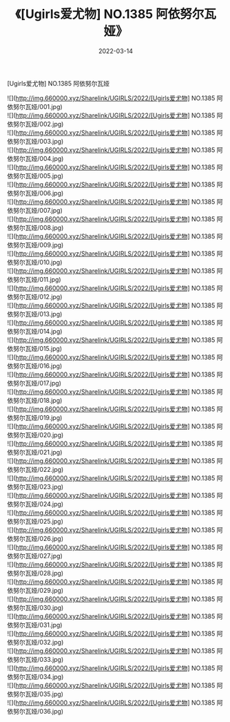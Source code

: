 ﻿---
layout: post
title:  《[Ugirls爱尤物] NO.1385 阿依努尔瓦娅》
date:   2022-03-14
img: http://img.660000.xyz/Sharelink/UGIRLS/2022/[Ugirls爱尤物] NO.1385 阿依努尔瓦娅/000.jpg
categories: [美女, 清纯, 唯美]
---

[Ugirls爱尤物] NO.1385 阿依努尔瓦娅

 ![](http://img.660000.xyz/Sharelink/UGIRLS/2022/[Ugirls爱尤物] NO.1385 阿依努尔瓦娅/001.jpg) <br>![](http://img.660000.xyz/Sharelink/UGIRLS/2022/[Ugirls爱尤物] NO.1385 阿依努尔瓦娅/002.jpg) <br>![](http://img.660000.xyz/Sharelink/UGIRLS/2022/[Ugirls爱尤物] NO.1385 阿依努尔瓦娅/003.jpg) <br>![](http://img.660000.xyz/Sharelink/UGIRLS/2022/[Ugirls爱尤物] NO.1385 阿依努尔瓦娅/004.jpg) <br>![](http://img.660000.xyz/Sharelink/UGIRLS/2022/[Ugirls爱尤物] NO.1385 阿依努尔瓦娅/005.jpg) <br>![](http://img.660000.xyz/Sharelink/UGIRLS/2022/[Ugirls爱尤物] NO.1385 阿依努尔瓦娅/006.jpg) <br>![](http://img.660000.xyz/Sharelink/UGIRLS/2022/[Ugirls爱尤物] NO.1385 阿依努尔瓦娅/007.jpg) <br>![](http://img.660000.xyz/Sharelink/UGIRLS/2022/[Ugirls爱尤物] NO.1385 阿依努尔瓦娅/008.jpg) <br>![](http://img.660000.xyz/Sharelink/UGIRLS/2022/[Ugirls爱尤物] NO.1385 阿依努尔瓦娅/009.jpg) <br>![](http://img.660000.xyz/Sharelink/UGIRLS/2022/[Ugirls爱尤物] NO.1385 阿依努尔瓦娅/010.jpg) <br>![](http://img.660000.xyz/Sharelink/UGIRLS/2022/[Ugirls爱尤物] NO.1385 阿依努尔瓦娅/011.jpg) <br>![](http://img.660000.xyz/Sharelink/UGIRLS/2022/[Ugirls爱尤物] NO.1385 阿依努尔瓦娅/012.jpg) <br>![](http://img.660000.xyz/Sharelink/UGIRLS/2022/[Ugirls爱尤物] NO.1385 阿依努尔瓦娅/013.jpg) <br>![](http://img.660000.xyz/Sharelink/UGIRLS/2022/[Ugirls爱尤物] NO.1385 阿依努尔瓦娅/014.jpg) <br>![](http://img.660000.xyz/Sharelink/UGIRLS/2022/[Ugirls爱尤物] NO.1385 阿依努尔瓦娅/015.jpg) <br>![](http://img.660000.xyz/Sharelink/UGIRLS/2022/[Ugirls爱尤物] NO.1385 阿依努尔瓦娅/016.jpg) <br>![](http://img.660000.xyz/Sharelink/UGIRLS/2022/[Ugirls爱尤物] NO.1385 阿依努尔瓦娅/017.jpg) <br>![](http://img.660000.xyz/Sharelink/UGIRLS/2022/[Ugirls爱尤物] NO.1385 阿依努尔瓦娅/018.jpg) <br>![](http://img.660000.xyz/Sharelink/UGIRLS/2022/[Ugirls爱尤物] NO.1385 阿依努尔瓦娅/019.jpg) <br>![](http://img.660000.xyz/Sharelink/UGIRLS/2022/[Ugirls爱尤物] NO.1385 阿依努尔瓦娅/020.jpg) <br>![](http://img.660000.xyz/Sharelink/UGIRLS/2022/[Ugirls爱尤物] NO.1385 阿依努尔瓦娅/021.jpg) <br>![](http://img.660000.xyz/Sharelink/UGIRLS/2022/[Ugirls爱尤物] NO.1385 阿依努尔瓦娅/022.jpg) <br>![](http://img.660000.xyz/Sharelink/UGIRLS/2022/[Ugirls爱尤物] NO.1385 阿依努尔瓦娅/023.jpg) <br>![](http://img.660000.xyz/Sharelink/UGIRLS/2022/[Ugirls爱尤物] NO.1385 阿依努尔瓦娅/024.jpg) <br>![](http://img.660000.xyz/Sharelink/UGIRLS/2022/[Ugirls爱尤物] NO.1385 阿依努尔瓦娅/025.jpg) <br>![](http://img.660000.xyz/Sharelink/UGIRLS/2022/[Ugirls爱尤物] NO.1385 阿依努尔瓦娅/026.jpg) <br>![](http://img.660000.xyz/Sharelink/UGIRLS/2022/[Ugirls爱尤物] NO.1385 阿依努尔瓦娅/027.jpg) <br>![](http://img.660000.xyz/Sharelink/UGIRLS/2022/[Ugirls爱尤物] NO.1385 阿依努尔瓦娅/028.jpg) <br>![](http://img.660000.xyz/Sharelink/UGIRLS/2022/[Ugirls爱尤物] NO.1385 阿依努尔瓦娅/029.jpg) <br>![](http://img.660000.xyz/Sharelink/UGIRLS/2022/[Ugirls爱尤物] NO.1385 阿依努尔瓦娅/030.jpg) <br>![](http://img.660000.xyz/Sharelink/UGIRLS/2022/[Ugirls爱尤物] NO.1385 阿依努尔瓦娅/031.jpg) <br>![](http://img.660000.xyz/Sharelink/UGIRLS/2022/[Ugirls爱尤物] NO.1385 阿依努尔瓦娅/032.jpg) <br>![](http://img.660000.xyz/Sharelink/UGIRLS/2022/[Ugirls爱尤物] NO.1385 阿依努尔瓦娅/033.jpg) <br>![](http://img.660000.xyz/Sharelink/UGIRLS/2022/[Ugirls爱尤物] NO.1385 阿依努尔瓦娅/034.jpg) <br>![](http://img.660000.xyz/Sharelink/UGIRLS/2022/[Ugirls爱尤物] NO.1385 阿依努尔瓦娅/035.jpg) <br>![](http://img.660000.xyz/Sharelink/UGIRLS/2022/[Ugirls爱尤物] NO.1385 阿依努尔瓦娅/036.jpg) <br>